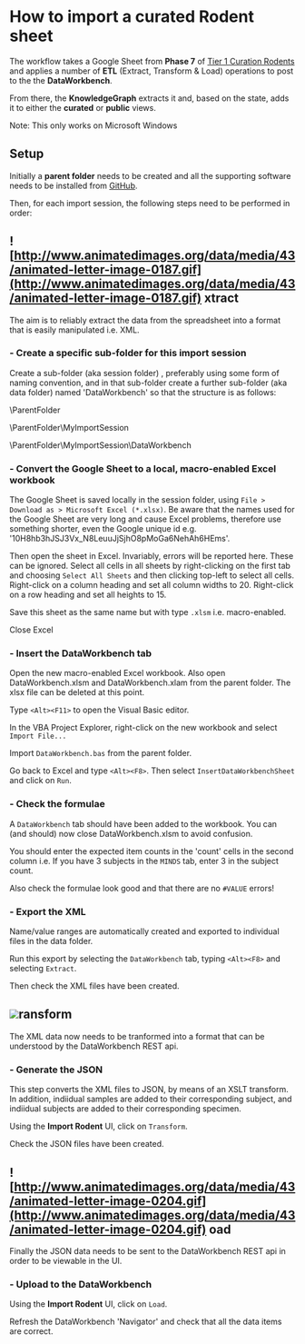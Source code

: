# How to import a curated Rodent sheet

The workflow takes a Google Sheet from **Phase 7** of [Tier 1 Curation Rodents](https://trello.com/b/cAi9cKeW/tier-1-curation-rodents) and applies a number of **ETL** (Extract, Transform & Load) operations to post to the the **DataWorkbench**.

From there, the **KnowledgeGraph** extracts it and, based on the state, adds it to either the **curated** or **public** views.

Note: This only works on Microsoft Windows

## Setup

Initially a **parent folder** needs to be created and all the supporting software needs to be installed from [GitHub](https://github.com/sdb317/DataWorkbenchImport).

Then, for each import session, the following steps need to be performed in order:

## ![http://www.animatedimages.org/data/media/43/animated-letter-image-0187.gif](http://www.animatedimages.org/data/media/43/animated-letter-image-0187.gif) xtract

The aim is to reliably extract the data from the spreadsheet into a format that is easily manipulated i.e. XML.

### - Create a specific sub-folder for this import session

Create a sub-folder (aka session folder) , preferably using some form of naming convention, and in that sub-folder create a further sub-folder (aka data folder) named 'DataWorkbench' so that the structure is as follows:

\ParentFolder

\ParentFolder\MyImportSession

\ParentFolder\MyImportSession\DataWorkbench

### - Convert the Google Sheet to a local, macro-enabled Excel workbook

The Google Sheet is saved locally in the session folder, using ```File > Download as > Microsoft Excel (*.xlsx)```.
Be aware that the names used for the Google Sheet are very long and cause Excel problems, therefore use something shorter, even the Google unique id e.g. '10H8hb3hJSJ3Vx_N8LeuuJjSjhO8pMoGa6NehAh6HEms'.

Then open the sheet in Excel. Invariably, errors will be reported here. These can be ignored.
Select all cells in all sheets by right-clicking on the first tab and choosing ```Select All Sheets``` and then clicking top-left to select all cells.
Right-click on a column heading and set all column widths to 20. Right-click on a row heading and set all heights to 15.

Save this sheet as the same name but with type ```.xlsm``` i.e. macro-enabled.

Close Excel

### - Insert the DataWorkbench tab

Open the new macro-enabled Excel workbook. Also open DataWorkbench.xlsm and DataWorkbench.xlam from the parent folder.
The xlsx file can be deleted at this point.

Type ```<Alt><F11>``` to open the Visual Basic editor.

In the VBA Project Explorer, right-click on the new workbook and select ```Import File...```

Import ```DataWorkbench.bas``` from the parent folder.

Go back to Excel and type ```<Alt><F8>```. Then select ```InsertDataWorkbenchSheet``` and click on ```Run```.

### - Check the formulae

A ```DataWorkbench``` tab should have been added to the workbook. You can (and should) now close DataWorkbench.xlsm to avoid confusion.

You should enter the expected item counts in the 'count' cells in the second column i.e. If you have 3 subjects in the ```MINDS``` tab, enter 3 in the subject count.

Also check the formulae look good and that there are no ```#VALUE``` errors!

### - Export the XML

Name/value ranges are automatically created and exported to individual files in the data folder.

Run this export by selecting the ```DataWorkbench``` tab, typing ```<Alt><F8>``` and selecting ```Extract```.

Then check the XML files have been created.


## ![](http://www.animatedimages.org/data/media/43/animated-letter-image-0201.gif)ransform

The XML data now needs to be tranformed into a format that can be understood by the DataWorkbench REST api.

### - Generate the JSON

This step converts the XML files to JSON, by means of an XSLT transform. In addition, indiidual samples are added to their corresponding subject, and indiidual subjects are added to their corresponding specimen.

Using the **Import Rodent** UI, click on ```Transform```.

Check the JSON files have been created.


## ![http://www.animatedimages.org/data/media/43/animated-letter-image-0204.gif](http://www.animatedimages.org/data/media/43/animated-letter-image-0204.gif) oad

Finally the JSON data needs to be sent to the DataWorkbench REST api in order to be viewable in the UI.

### - Upload to the DataWorkbench

Using the **Import Rodent** UI, click on ```Load```.

Refresh the DataWorkbench 'Navigator' and check that all the data items are correct.


